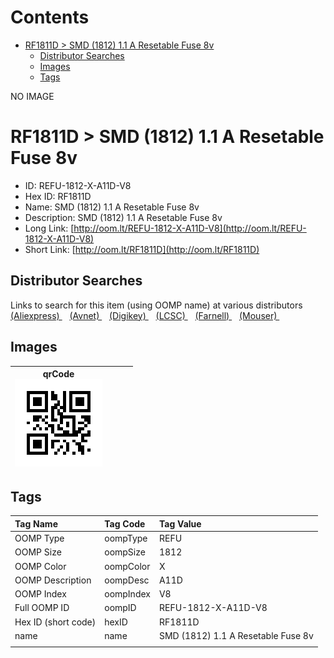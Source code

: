 



Contents
========

* [RF1811D > SMD (1812) 1.1 A Resetable Fuse 8v](#rf1811d--smd-1812-11-a-resetable-fuse-8v)
	* [Distributor Searches](#distributor-searches)
	* [Images](#images)
	* [Tags](#tags)
  
NO IMAGE  
# RF1811D > SMD (1812) 1.1 A Resetable Fuse 8v

- ID: REFU-1812-X-A11D-V8
- Hex ID: RF1811D
- Name: SMD (1812) 1.1 A Resetable Fuse 8v
- Description: SMD (1812) 1.1 A Resetable Fuse 8v
- Long Link: [http://oom.lt/REFU-1812-X-A11D-V8](http://oom.lt/REFU-1812-X-A11D-V8)
- Short Link: [http://oom.lt/RF1811D](http://oom.lt/RF1811D)

## Distributor Searches
  
Links to search for this item (using OOMP name) at various distributors  
[(Aliexpress) ](https://www.aliexpress.com/wholesale?SearchText=1117SMD+1812+1.1+A+Resetable+Fuse+8v)&nbsp;&nbsp;&nbsp;[(Avnet) ](https://www.avnet.com/shop/us/search/SMD+1812+1.1+A+Resetable+Fuse+8v)&nbsp;&nbsp;&nbsp;[(Digikey) ](https://www.digikey.co.uk/en/products/result?s=SMD+1812+1.1+A+Resetable+Fuse+8v)&nbsp;&nbsp;&nbsp;[(LCSC) ](https://www.lcsc.com/search?q=SMD+1812+1.1+A+Resetable+Fuse+8v)&nbsp;&nbsp;&nbsp;[(Farnell) ](https://uk.farnell.com/search?st=SMD+1812+1.1+A+Resetable+Fuse+8v)&nbsp;&nbsp;&nbsp;[(Mouser) ](https://www.mouser.com/c/?q=SMD+1812+1.1+A+Resetable+Fuse+8v)&nbsp;&nbsp;&nbsp;
## Images
  

|qrCode<br>[![](https://raw.githubusercontent.com/oomlout/oomlout_OOMP_parts_V2/main/REFU/1812/X/A11D/V8/qrCode_140.png)](https://github.com/oomlout/oomlout_OOMP_parts_V2/tree/main/REFU/1812/X/A11D/V8/qrCode.png)||||
| :---: | :---: | :---: | :---: |

## Tags
  

|Tag Name|Tag Code|Tag Value|
| :--- | :--- | :--- |
|OOMP Type|oompType|REFU|
|OOMP Size|oompSize|1812|
|OOMP Color|oompColor|X|
|OOMP Description|oompDesc|A11D|
|OOMP Index|oompIndex|V8|
|Full OOMP ID|oompID|REFU-1812-X-A11D-V8|
|Hex ID (short code)|hexID|RF1811D|
|name|name|SMD (1812) 1.1 A Resetable Fuse 8v|
||||
